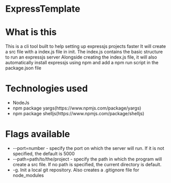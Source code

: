 # ExpressTemplate
<h1>What is this </h1>
  This is a cli tool built to help setting up expressjs projects faster
  It will create a src file with a index.js file in init. The index.js contains the basic structure to run an expressjs server
  Alongside creating the index.js file, it will also automatically install expressjs using npm and add a npm run script in the package.json file
  
<h1> Technologies used </h1>
  <ul> 
    <li>NodeJs</li>
    <li>npm package yargs(https://www.npmjs.com/package/yargs)</li>
    <li>npm package shelljs(https://www.npmjs.com/package/shelljs)</li>
  </ul>
  
<h1>Flags available </h1>
 <ul> 
  <li> --port=number - specify the port on which the server will run. If it is not specified, the default is 5000 </li>
  <li> --path=path/to/the/project - specify the path in which the program will create a src file. If no path is specified, the current directory is default. </li>
  <li> -g. Init a local git repository. Also creates a .gitignore file for node_modules </li>
</ul>
    
